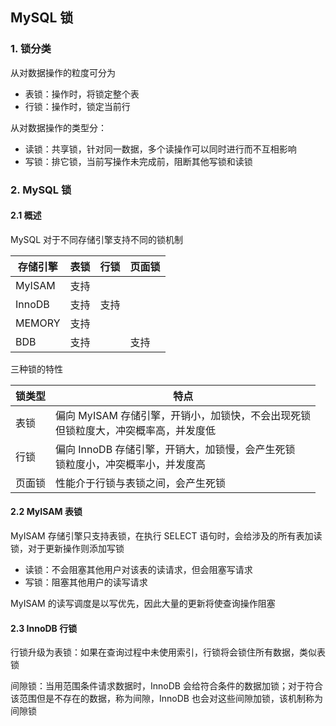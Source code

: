 ## MySQL 锁

### 1. 锁分类

从对数据操作的粒度可分为

- 表锁：操作时，将锁定整个表
- 行锁：操作时，锁定当前行

从对数据操作的类型分：

- 读锁：共享锁，针对同一数据，多个读操作可以同时进行而不互相影响
- 写锁：排它锁，当前写操作未完成前，阻断其他写锁和读锁



### 2. MySQL 锁

#### 2.1 概述

MySQL 对于不同存储引擎支持不同的锁机制

| 存储引擎 | 表锁 | 行锁 | 页面锁 |
| -------- | ---- | ---- | ------ |
| MyISAM   | 支持 |      |        |
| InnoDB   | 支持 | 支持 |        |
| MEMORY   | 支持 |      |        |
| BDB      | 支持 |      | 支持   |

三种锁的特性

| 锁类型 | 特点                                                         |
| ------ | ------------------------------------------------------------ |
| 表锁   | 偏向 MyISAM 存储引擎，开销小，加锁快，不会出现死锁<br>但锁粒度大，冲突概率高，并发度低 |
| 行锁   | 偏向 InnoDB 存储引擎，开销大，加锁慢，会产生死锁<br>锁粒度小，冲突概率小，并发度高 |
| 页面锁 | 性能介于行锁与表锁之间，会产生死锁                           |



#### 2.2 MyISAM 表锁

MyISAM 存储引擎只支持表锁，在执行 SELECT 语句时，会给涉及的所有表加读锁，对于更新操作则添加写锁

- 读锁：不会阻塞其他用户对该表的读请求，但会阻塞写请求
- 写锁：阻塞其他用户的读写请求

MyISAM 的读写调度是以写优先，因此大量的更新将使查询操作阻塞



#### 2.3 InnoDB 行锁

行锁升级为表锁：如果在查询过程中未使用索引，行锁将会锁住所有数据，类似表锁

间隙锁：当用范围条件请求数据时，InnoDB 会给符合条件的数据加锁；对于符合该范围但是不存在的数据，称为间隙，InnoDB 也会对这些间隙加锁，该机制称为间隙锁